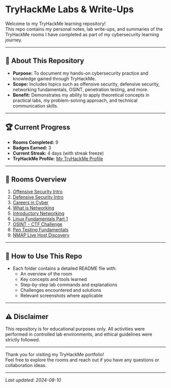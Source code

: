 # TryHackMe Labs & Write-Ups

Welcome to my TryHackMe learning repository!  
This repo contains my personal notes, lab write-ups, and summaries of the TryHackMe rooms I have completed as part of my cybersecurity learning journey.

---

## 📌 About This Repository  
- **Purpose:** To document my hands-on cybersecurity practice and knowledge gained through TryHackMe.  
- **Scope:** Includes topics such as offensive security, defensive security, networking fundamentals, OSINT, penetration testing, and more.  
- **Benefit:** Demonstrates my ability to apply theoretical concepts in practical labs, my problem-solving approach, and technical communication skills.

---

## 🏆 Current Progress  
- **Rooms Completed:** 9  
- **Badges Earned:** 3  
- **Current Streak:** 4 days (with streak freeze)  
- **TryHackMe Profile:** [My TryHackMe Profile](https://tryhackme.com/p/NithiDineth)


---

## 📂 Rooms Overview  
1. [Offensive Security Intro](https://tryhackme.com/room/offensivesecurityintro)  
2. [Defensive Security Intro](./Defensive_Security_Intro)  
3. [Careers in Cyber](./Careers_in_Cyber)  
4. [What is Networking](./What_is_Networking)  
5. [Introductory Networking](./Introductory_Networking)  
6. [Linux Fundamentals Part 1](./Linux_Fundamentals_Part1)  
7. [OSINT - CTF Challenge](./OSINT_CTF)  
8. [Pen Testing Fundamentals](./Pen_Testing_Fundamentals)  
9. [NMAP Live Host Discovery](./NMAP_Live_Host_Discovery)  

---

## 📖 How to Use This Repo  
- Each folder contains a detailed README file with:  
  - An overview of the room  
  - Key concepts and tools learned  
  - Step-by-step lab commands and explanations  
  - Challenges encountered and solutions  
  - Relevant screenshots where applicable

---

## ⚠️ Disclaimer  
This repository is for educational purposes only. All activities were performed in controlled lab environments, and ethical guidelines were strictly followed.

---

Thank you for visiting my TryHackMe portfolio!  
Feel free to explore the rooms and reach out if you have any questions or collaboration ideas.

---

*Last updated: 2024-08-10*

